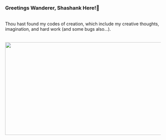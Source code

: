 ### Greetings Wanderer, Shashank Here!👋
<br>   
Thou hast found my codes of creation, which include my creative thoughts, imagination, and hard work (and some bugs also...). <br><br><br>

<div align="center" width>
  
<img src="https://media.giphy.com/media/u4CY9BW4umAfu/giphy.gif" width="600" height="300" />


</div>
<br>
<br>
